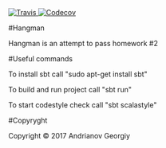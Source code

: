 

<a href="https://codecov.io/gh/Andrianov96/Hangman">
  <img src="https://travis-ci.org/Andrianov96/Hangman.svg?branch=master" alt="Travis" />
</a>

<a href="https://codecov.io/gh/Andrianov96/Hangman">
  <img src="https://codecov.io/gh/Andrianov96/Hangman/branch/master/graph/badge.svg" alt="Codecov" />
</a>

#Hangman

Hangman is an attempt to pass homework #2 

#Useful commands

To install sbt call "sudo apt-get install sbt"

To build and run project call "sbt run"

To start codestyle check call "sbt scalastyle"

#Copyryght

Copyright © 2017 Andrianov Georgiy
